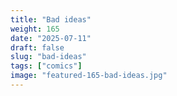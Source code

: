 ```yaml
---
title: "Bad ideas"
weight: 165
date: "2025-07-11"
draft: false
slug: "bad-ideas"
tags: ["comics"]
image: "featured-165-bad-ideas.jpg"
---
```

